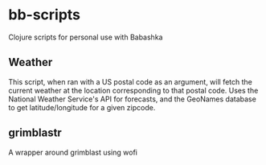 # bb-scripts

Clojure scripts for personal use with Babashka

## Weather

This script, when ran with a US postal code as an argument, will fetch the current weather at the location corresponding to that postal code. Uses the National Weather Service's API for forecasts, and the GeoNames database to get latitude/longitude for a given zipcode.

## grimblastr

A wrapper around grimblast using wofi
